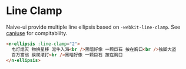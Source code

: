 # Line Clamp

Naive-ui provide multiple line ellipsis based on `-webkit-line-clamp`. See [caniuse](https://caniuse.com/?search=line-clamp) for compitablilty.

```html
<n-ellipsis :line-clamp="2">
  电灯熄灭 物换星移 泥牛入海<br />黑暗好像 一颗巨石 按在胸口<br />独脚大盗
  百万富翁 摸爬滚打<br />黑暗好像 一颗巨石 按在胸口
</n-ellipsis>
```
